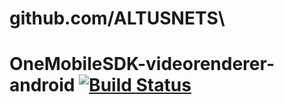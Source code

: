 # github.com/ALTUSNETS\

# OneMobileSDK-videorenderer-android [![Build Status](https://travis-ci.com/VerizonAdPlatforms/OneMobileSDK-videorenderer-android.svg?branch=master)](https://travis-ci.com/VerizonAdPlatforms/OneMobileSDK-videorenderer-android)
